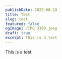 ```yaml
---
publishDate: 2025-08-19
title: Test
slug: test
featured: false
ogImage: /IMG_3199.jpeg
draft: true
excerpt: This is a test
---
```

This is a test